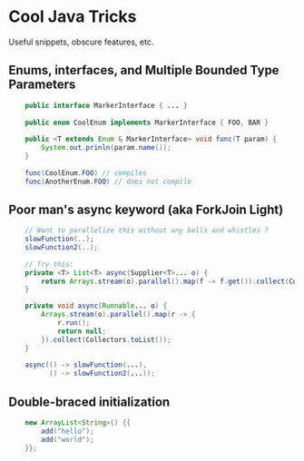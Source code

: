 # Cool Java Tricks

Useful snippets, obscure features, etc.

## Enums, interfaces, and Multiple Bounded Type Parameters

```java
    public interface MarkerInterface { ... }
    
    public enum CoolEnum implements MarkerInterface { FOO, BAR }
    
    public <T extends Enum & MarkerInterface> void func(T param) { 
        System.out.prinln(param.name());
    }
    
    func(CoolEnum.FOO) // compiles
    func(AnotherEnum.FOO) // does not compile
```
## Poor man's async keyword (aka ForkJoin Light)

```java
    // Want to parallelize this without any bells and whistles ?
    slowFunction(..);
    slowFunction2(..);
    
    // Try this:
    private <T> List<T> async(Supplier<T>... o) {
        return Arrays.stream(o).parallel().map(f -> f.get()).collect(Collectors.toList());
    }

    private void async(Runnable... o) {
        Arrays.stream(o).parallel().map(r -> {
            r.run();
            return null;
        }).collect(Collectors.toList());
    }
    
    async(() -> slowFunction(...),
          () -> slowFunction2(...));
```
## Double-braced initialization

```java
    new ArrayList<String>() {{
        add("hello");
        add("world");
    }};
```



